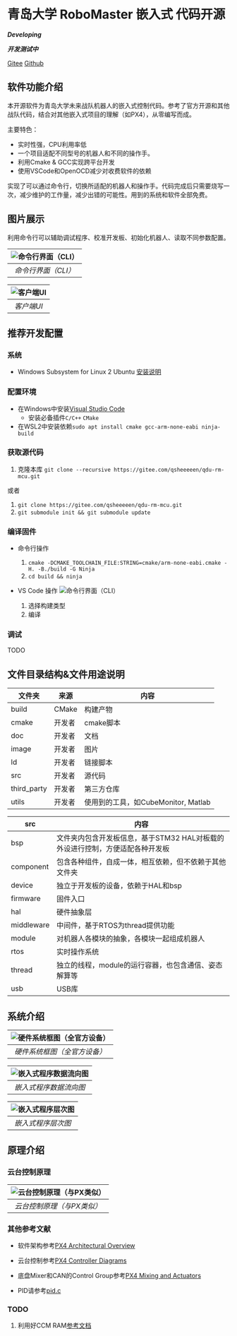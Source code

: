 # 青岛大学 RoboMaster 嵌入式 代码开源

***Developing***

***开发测试中***

[Gitee](https://gitee.com/qsheeeeen/qdu-rm-mcu)
[Github](https://github.com/qsheeeeen/qdu-rm-mcu)

## 软件功能介绍

本开源软件为青岛大学未来战队机器人的嵌入式控制代码。参考了官方开源和其他战队代码，结合对其他嵌入式项目的理解（如PX4），从零编写而成。

主要特色：

- 实时性强，CPU利用率低
- 一个项目适配不同型号的机器人和不同的操作手。
- 利用Cmake & GCC实现跨平台开发
- 使用VSCode和OpenOCD减少对收费软件的依赖

实现了可以通过命令行，切换所适配的机器人和操作手。代码完成后只需要烧写一次，减少维护的工作量，减少出错的可能性。用到的系统和软件全部免费。

## 图片展示

利用命令行可以辅助调试程序、校准开发板、初始化机器人、读取不同参数配置。

| ![命令行界面（CLI）](./image/命令行界面.png?raw=true "命令行界面（CLI）") |
|:--:|
| *命令行界面（CLI）* |

| ![客户端UI](./image/客户端UI.png?raw=true "客户端UI") |
|:--:|
| *客户端UI* |

## 推荐开发配置

### 系统

- Windows Subsystem for Linux 2 Ubuntu [安装说明](https://docs.microsoft.com/zh-cn/windows/wsl/install-win10)

### 配置环境

- 在Windows中安装[Visual Studio Code](https://code.visualstudio.com/)
  - 安装必备插件`C/C++` `CMake`
- 在WSL2中安装依赖`sudo apt install cmake gcc-arm-none-eabi ninja-build`

### 获取源代码

1. 克隆本库 `git clone --recursive https://gitee.com/qsheeeeen/qdu-rm-mcu.git`

或者

1. `git clone https://gitee.com/qsheeeeen/qdu-rm-mcu.git`
1. `git submodule init && git submodule update`

### 编译固件

- 命令行操作
  1. `cmake -DCMAKE_TOOLCHAIN_FILE:STRING=cmake/arm-none-eabi.cmake -H. -B./build -G Ninja`
  1. `cd build && ninja`

- VS Code 操作
![命令行界面（CLI）](./image/VSCode编译固件.png?raw=true "命令行界面（CLI）")
  1. 选择构建类型
  1. 编译

### 调试

TODO

## 文件目录结构&文件用途说明

| 文件夹 | 来源 | 内容 |
| ---- | ---- | ----  |
| build | CMake | 构建产物 |
| cmake | 开发者 | cmake脚本 |
| doc | 开发者 | 文档 |
| image | 开发者 | 图片 |
| ld | 开发者 | 链接脚本 |
| src | 开发者 | 源代码 |
| third_party | 开发者 | 第三方仓库 |
| utils |  开发者 | 使用到的工具，如CubeMonitor, Matlab |

| src | 内容 |
| ---- | ----  |
| bsp | 文件夹内包含开发板信息，基于STM32 HAL对板载的外设进行控制，方便适配各种开发板 |
| component | 包含各种组件，自成一体，相互依赖，但不依赖于其他文件夹 |
| device | 独立于开发板的设备，依赖于HAL和bsp |
| firmware | 固件入口 |
| hal | 硬件抽象层 |
| middleware | 中间件，基于RTOS为thread提供功能 |
| module | 对机器人各模块的抽象，各模块一起组成机器人 |
| rtos | 实时操作系统 |
| thread | 独立的线程，module的运行容器，也包含通信、姿态解算等 |
| usb | USB库 |

## 系统介绍

| ![硬件系统框图（全官方设备）](./image/步兵嵌入式硬件框图.png?raw=true "硬件系统框图（全官方设备）") |
|:--:|
| *硬件系统框图（全官方设备）* |

| ![嵌入式程序数据流向图](./image/嵌入式程序数据流向图.png?raw=true "嵌入式程序数据流向图") |
|:--:|
| *嵌入式程序数据流向图* |

| ![嵌入式程序层次图](./image/嵌入式程序层次图.png?raw=true "嵌入式程序层次图") |
|:--:|
| *嵌入式程序层次图* |

## 原理介绍

### 云台控制原理

| ![云台控制原理（与PX类似）](./image/云台控制原理.png?raw=true "嵌入式程序层次图") |
|:--:|
| *云台控制原理（与PX类似）* |

### 其他参考文献

- 软件架构参考[PX4 Architectural Overview](https://dev.px4.io/master/en/concept/architecture.html)

- 云台控制参考[PX4 Controller Diagrams](https://dev.px4.io/master/en/flight_stack/controller_diagrams.html)

- 底盘Mixer和CAN的Control Group参考[PX4 Mixing and Actuators](https://dev.px4.io/master/en/concept/mixing.html)

- PID请参考[pid.c](src/component/comp_pid.c)

### TODO

1. 利用好CCM RAM[参考文档](https://www.st.com/resource/en/application_note/an4296-use-stm32f4stm32g4-ccm-sram-with-iar-embedded-workbench-keil-mdkarm-stmicroelectronics-stm32cubeide-and-other-gnubased-toolchains-stmicroelectronics.pdf)
